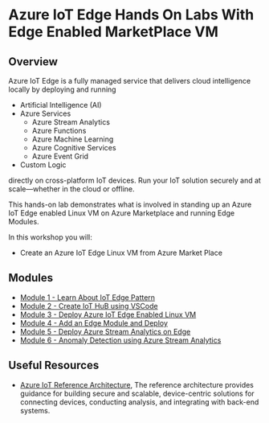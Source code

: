 # Azure IoT Edge Hands On Labs With Edge Enabled MarketPlace VM

## Overview

Azure IoT Edge is a fully managed service that delivers cloud intelligence locally by deploying and running

* Artificial Intelligence (AI)
* Azure Services
  * Azure Stream Analytics
  * Azure Functions
  * Azure Machine Learning
  * Azure Cognitive Services
  * Azure Event Grid
* Custom Logic
  
directly on cross-platform IoT devices. Run your IoT solution securely and at scale—whether in the cloud or offline.

This hands-on lab demonstrates what is involved in standing up an Azure IoT Edge enabled Linux VM on Azure Marketplace and running Edge Modules.

In this workshop you will:

* Create an Azure IoT Edge Linux VM from Azure Market Place

## Modules

* [Module 1 - Learn About IoT Edge Pattern](pattern)
* [Module 2 - Create IoT HuB using VSCode](iothub)
* [Module 3 - Deploy Azure IoT Edge Enabled Linux VM](marketplacedeployment)
* [Module 4 - Add an Edge Module and Deploy](edgemodule)
* [Module 5 - Deploy Azure Stream Analytics on Edge](streamanalytics)
* [Module 6 - Anomaly Detection using Azure Stream Analytics](streamanalytics-ad)

## Useful Resources

* [Azure IoT Reference Architecture](http://download.microsoft.com/download/A/4/D/A4DAD253-BC21-41D3-B9D9-87D2AE6F0719/Microsoft_Azure_IoT_Reference_Architecture.pdf
), The reference architecture provides guidance for building secure and scalable, device-centric solutions for connecting devices, conducting analysis, and integrating with back-end systems.
